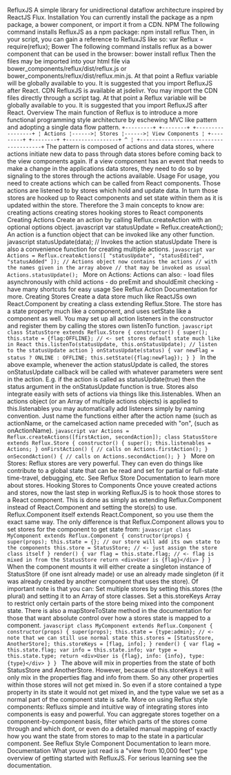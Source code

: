 RefluxJS A simple library for unidirectional dataflow architecture inspired by ReactJS Flux. Installation You can currently install the package as a npm package, a bower component, or import it from a CDN. NPM The following command installs RefluxJS as a npm package: npm install reflux Then, in your script, you can gain a reference to RefluxJS like so: var Reflux = require(reflux); Bower The following command installs reflux as a bower component that can be used in the browser: bower install reflux Then the files may be imported into your html file via bower_components/reflux/dist/reflux.js or bower_components/reflux/dist/reflux.min.js. At that point a Reflux variable will be globally available to you. It is suggested that you import RefluxJS after React. CDN RefluxJS is available at jsdelivr. You may import the CDN files directly through a script tag. At that point a Reflux variable will be globally available to you. It is suggested that you import RefluxJS after React. Overview The main function of Reflux is to introduce a more functional programming style architecture by eschewing MVC like pattern and adopting a single data flow pattern. ``` +---------+ +--------+ +-----------------+ ¦ Actions ¦------>¦ Stores ¦------>¦ View Components ¦ +---------+ +--------+ +-----------------+ ^ ¦ +--------------------------------------+ ``` The pattern is composed of actions and data stores, where actions initiate new data to pass through data stores before coming back to the view components again. If a view component has an event that needs to make a change in the applications data stores, they need to do so by signaling to the stores through the actions available. Usage For usage, you need to create actions which can be called from React components. Those actions are listened to by stores which hold and update data. In turn those stores are hooked up to React components and set state within them as it is updated within the store. Therefore the 3 main concepts to know are: creating actions creating stores hooking stores to React components Creating Actions Create an action by calling Reflux.createAction with an optional options object. javascript var statusUpdate = Reflux.createAction(); An action is a function object that can be invoked like any other function. javascript statusUpdate(data); // Invokes the action statusUpdate There is also a convenience function for creating multiple actions. ```javascript var Actions = Reflux.createActions([ "statusUpdate", "statusEdited", "statusAdded" ]); // Actions object now contains the actions // with the names given in the array above // that may be invoked as usual Actions.statusUpdate(); ``` More on Actions: Actions can also: - load files asynchronously with child actions - do preEmit and shouldEmit checking - have many shortcuts for easy usage See Reflux Action Documentation for more. Creating Stores Create a data store much like ReactJSs own React.Component by creating a class extending Reflux.Store. The store has a state property much like a component, and uses setState like a component as well. You may set up all action listeners in the constructor and register them by calling the stores own listenTo function. ```javascript class StatusStore extends Reflux.Store { constructor() { super(); this.state = {flag:OFFLINE}; // <- set stores default state much like in React this.listenTo(statusUpdate, this.onStatusUpdate); // listen to the statusUpdate action } onStatusUpdate(status) { var newFlag = status ? ONLINE : OFFLINE; this.setState({flag:newFlag}); } } ``` In the above example, whenever the action statusUpdate is called, the stores onStatusUpdate callback will be called with whatever parameters were sent in the action. E.g. if the action is called as statusUpdate(true) then the status argument in the onStatusUpdate function is true. Stores also integrate easily with sets of actions via things like this.listenables. When an actions object (or an Array of multiple actions objects) is applied to this.listenables you may automatically add listeners simply by naming convention. Just name the functions either after the action name (such as actionName, or the camelcased action name preceded with "on", (such as onActionName). ```javascript var Actions = Reflux.createActions([firstAction, secondAction]); class StatusStore extends Reflux.Store { constructor() { super(); this.listenables = Actions; } onFirstAction() { // calls on Actions.firstAction(); } onSecondAction() { // calls on Actions.secondAction(); } } ``` More on Stores: Reflux stores are very powerful. They can even do things like contribute to a global state that can be read and set for partial or full-state time-travel, debugging, etc. See Reflux Store Documentation to learn more about stores. Hooking Stores to Components Once youve created actions and stores, now the last step in working RefluxJS is to hook those stores to a React component. This is done as simply as extending Reflux.Component instead of React.Component and setting the store(s) to use. Reflux.Component itself extends React.Component, so you use them the exact same way. The only difference is that Reflux.Component allows you to set stores for the component to get state from: ```javascript class MyComponent extends Reflux.Component { constructor(props) { super(props); this.state = {}; // our store will add its own state to the components this.store = StatusStore; // <- just assign the store class itself } render() { var flag = this.state.flag; // <- flag is mixed in from the StatusStore return <div>User is {flag}</div> } } ``` When the component mounts it will either create a singleton instance of StatusStore (if one isnt already made) or use an already made singleton (if it was already created by another component that uses the store). Of important note is that you can: Set multiple stores by setting this.stores (the plural) and setting it to an Array of store classes. Set a this.storeKeys Array to restrict only certain parts of the store being mixed into the component state. There is also a mapStoreToState method in the documentation for those that want absolute control over how a stores state is mapped to a component. ```javascript class MyComponent extends Reflux.Component { constructor(props) { super(props); this.state = {type:admin}; // <- note that we can still use normal state this.stores = [StatusStore, AnotherStore]; this.storeKeys = [flag, info]; } render() { var flag = this.state.flag; var info = this.state.info; var type = this.state.type; return <div>User is {flag}, info: {info}, type: {type}</div> } } ``` The above will mix in properties from the state of both StatusStore and AnotherStore. However, because of this.storeKeys it will only mix in the properties flag and info from them. So any other properties within those stores will not get mixed in. So even if a store contained a type property in its state it would not get mixed in, and the type value we set as a normal part of the component state is safe. More on using Reflux style components: Refluxs simple and intuitive way of integrating stores into components is easy and powerful. You can aggregate stores together on a component-by-component basis, filter which parts of the stores come through and which dont, or even do a detailed manual mapping of exactly how you want the state from stores to map to the state in a particular component. See Reflux Style Component Documentation to learn more. Documentation What youve just read is a "view from 10,000 feet" type overview of getting started with RefluxJS. For serious learning see the documentation.